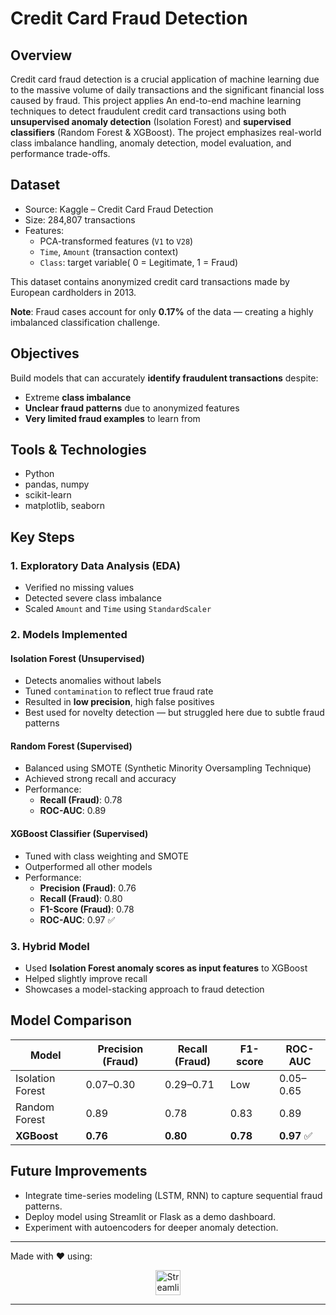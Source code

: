 # Credit Card Fraud Detection 

## Overview
Credit card fraud detection is a crucial application of machine learning due to the massive volume of daily transactions and the significant financial loss caused by fraud. This project applies An end-to-end machine learning techniques to detect fraudulent credit card transactions using both **unsupervised anomaly detection** (Isolation Forest) and **supervised classifiers** (Random Forest & XGBoost). The project emphasizes real-world class imbalance handling, anomaly detection, model evaluation, and performance trade-offs.





## Dataset

- Source: Kaggle – Credit Card Fraud Detection
- Size: 284,807 transactions
- Features:
  - PCA-transformed features (`V1` to `V28`)
  - `Time`, `Amount` (transaction context)
  - `Class`: target variable( 0 = Legitimate, 1 = Fraud)
   
 
This dataset contains anonymized credit card transactions made by European cardholders in 2013.

**Note**: Fraud cases account for only **0.17%** of the data — creating a highly imbalanced classification challenge.


## Objectives

Build models that can accurately **identify fraudulent transactions** despite:
- Extreme **class imbalance**
- **Unclear fraud patterns** due to anonymized features
- **Very limited fraud examples** to learn from

## Tools & Technologies

- Python
- pandas, numpy
- scikit-learn
- matplotlib, seaborn

## Key Steps

###  1. Exploratory Data Analysis (EDA)
- Verified no missing values
- Detected severe class imbalance
- Scaled `Amount` and `Time` using `StandardScaler`

###  2. Models Implemented

#### **Isolation Forest (Unsupervised)**
- Detects anomalies without labels
- Tuned `contamination` to reflect true fraud rate
- Resulted in **low precision**, high false positives
- Best used for novelty detection — but struggled here due to subtle fraud patterns

####  **Random Forest (Supervised)**
- Balanced using SMOTE (Synthetic Minority Oversampling Technique)
- Achieved strong recall and accuracy
- Performance:
  - **Recall (Fraud)**: 0.78
  - **ROC-AUC**: 0.89
 
####  **XGBoost Classifier (Supervised)**
- Tuned with class weighting and SMOTE
- Outperformed all other models
- Performance:
  - **Precision (Fraud)**: 0.76
  - **Recall (Fraud)**: 0.80
  - **F1-Score (Fraud)**: 0.78
  - **ROC-AUC**: 0.97 ✅
    
### 3. Hybrid Model
- Used **Isolation Forest anomaly scores as input features** to XGBoost
- Helped slightly improve recall
- Showcases a model-stacking approach to fraud detection


## Model Comparison

| Model              | Precision (Fraud) | Recall (Fraud) | F1-score | ROC-AUC |
|-------------------|-------------------|----------------|----------|---------|
| Isolation Forest   | 0.07–0.30         | 0.29–0.71      | Low      | 0.05–0.65 |
| Random Forest      | 0.89              | 0.78           | 0.83     | 0.89    |
| **XGBoost**        | **0.76**          | **0.80**       | **0.78** | **0.97** ✅ |

## Future Improvements

- Integrate time-series modeling (LSTM, RNN) to capture sequential fraud patterns.
- Deploy model using Streamlit or Flask as a demo dashboard.
- Experiment with autoencoders for deeper anomaly detection.
----
Made with ❤️ using:
<p align="center"> <img src="https://streamlit.io/images/brand/streamlit-logo-primary-colormark-darktext.svg" alt="Streamlit" height="40"/> </p>

----
